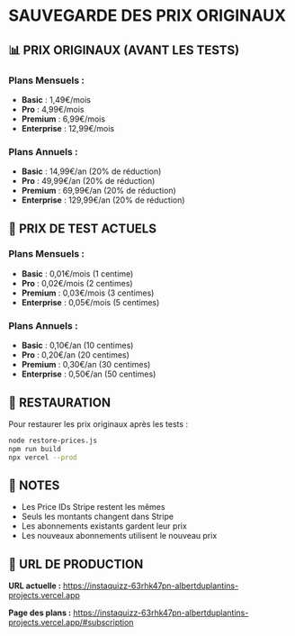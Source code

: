 # SAUVEGARDE DES PRIX ORIGINAUX

## 📊 PRIX ORIGINAUX (AVANT LES TESTS)

### Plans Mensuels :
- **Basic** : 1,49€/mois
- **Pro** : 4,99€/mois  
- **Premium** : 6,99€/mois
- **Enterprise** : 12,99€/mois

### Plans Annuels :
- **Basic** : 14,99€/an (20% de réduction)
- **Pro** : 49,99€/an (20% de réduction)
- **Premium** : 69,99€/an (20% de réduction)
- **Enterprise** : 129,99€/an (20% de réduction)

## 🧪 PRIX DE TEST ACTUELS

### Plans Mensuels :
- **Basic** : 0,01€/mois (1 centime)
- **Pro** : 0,02€/mois (2 centimes)
- **Premium** : 0,03€/mois (3 centimes)
- **Enterprise** : 0,05€/mois (5 centimes)

### Plans Annuels :
- **Basic** : 0,10€/an (10 centimes)
- **Pro** : 0,20€/an (20 centimes)
- **Premium** : 0,30€/an (30 centimes)
- **Enterprise** : 0,50€/an (50 centimes)

## 🔄 RESTAURATION

Pour restaurer les prix originaux après les tests :

```bash
node restore-prices.js
npm run build
npx vercel --prod
```

## 📝 NOTES

- Les Price IDs Stripe restent les mêmes
- Seuls les montants changent dans Stripe
- Les abonnements existants gardent leur prix
- Les nouveaux abonnements utilisent le nouveau prix

## 🎯 URL DE PRODUCTION

**URL actuelle :** https://instaquizz-63rhk47pn-albertduplantins-projects.vercel.app

**Page des plans :** https://instaquizz-63rhk47pn-albertduplantins-projects.vercel.app/#subscription






